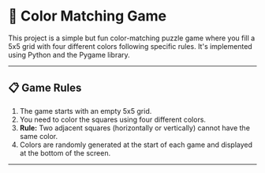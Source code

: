 # 🎨 **Color Matching Game**  

This project is a simple but fun color-matching puzzle game where you fill a 5x5 grid with four different colors following specific rules. It's implemented using Python and the Pygame library.  

---

## 📋 **Game Rules**  

1. The game starts with an empty 5x5 grid.  
2. You need to color the squares using four different colors.  
3. **Rule:** Two adjacent squares (horizontally or vertically) cannot have the same color.  
4. Colors are randomly generated at the start of each game and displayed at the bottom of the screen.  

---